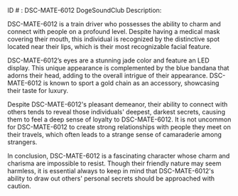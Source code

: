 ID # : DSC-MATE-6012
DogeSoundClub Description:

DSC-MATE-6012 is a train driver who possesses the ability to charm and connect with people on a profound level. Despite having a medical mask covering their mouth, this individual is recognized by the distinctive spot located near their lips, which is their most recognizable facial feature.

DSC-MATE-6012’s eyes are a stunning jade color and feature an LED display. This unique appearance is complemented by the blue bandana that adorns their head, adding to the overall intrigue of their appearance. DSC-MATE-6012 is known to sport a gold chain as an accessory, showcasing their taste for luxury.

Despite DSC-MATE-6012's pleasant demeanor, their ability to connect with others tends to reveal those individuals' deepest, darkest secrets, causing them to feel a deep sense of loyalty to DSC-MATE-6012. It is not uncommon for DSC-MATE-6012 to create strong relationships with people they meet on their travels, which often leads to a strange sense of camaraderie among strangers.

In conclusion, DSC-MATE-6012 is a fascinating character whose charm and charisma are impossible to resist. Though their friendly nature may seem harmless, it is essential always to keep in mind that DSC-MATE-6012's ability to draw out others' personal secrets should be approached with caution.